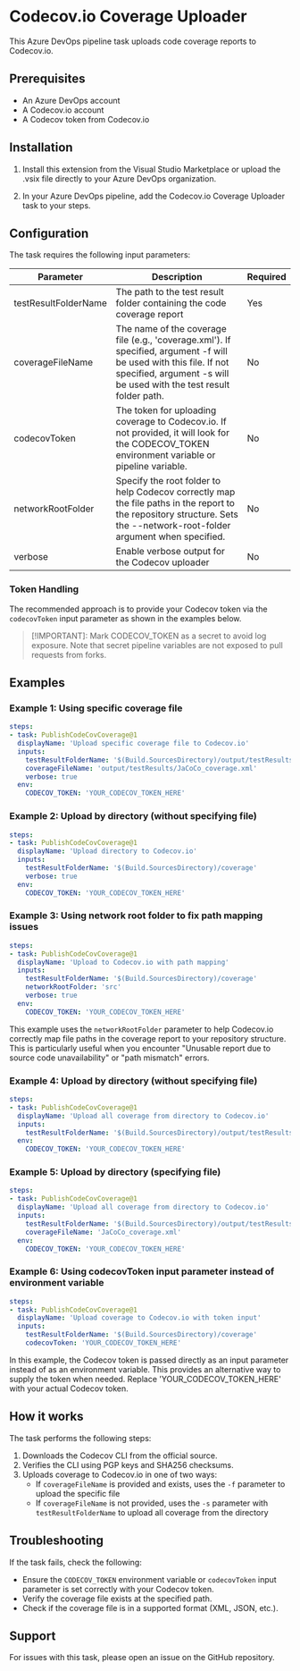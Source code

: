 # Codecov.io Coverage Uploader

This Azure DevOps pipeline task uploads code coverage reports to Codecov.io.

## Prerequisites

- An Azure DevOps account
- A Codecov.io account
- A Codecov token from Codecov.io

## Installation

1. Install this extension from the Visual Studio Marketplace or upload the .vsix file directly to your Azure DevOps organization.

2. In your Azure DevOps pipeline, add the Codecov.io Coverage Uploader task to your steps.

## Configuration

The task requires the following input parameters:

| Parameter | Description | Required |
|-----------|-------------|----------|
| testResultFolderName | The path to the test result folder containing the code coverage report | Yes |
| coverageFileName | The name of the coverage file (e.g., 'coverage.xml'). If specified, argument -f will be used with this file. If not specified, argument -s will be used with the test result folder path. | No |
| codecovToken | The token for uploading coverage to Codecov.io. If not provided, it will look for the CODECOV_TOKEN environment variable or pipeline variable. | No |
| networkRootFolder | Specify the root folder to help Codecov correctly map the file paths in the report to the repository structure. Sets the --network-root-folder argument when specified. | No |
| verbose | Enable verbose output for the Codecov uploader | No |

### Token Handling

The recommended approach is to provide your Codecov token via the `codecovToken` input parameter as shown in the examples below.

>[!IMPORTANT]: Mark CODECOV_TOKEN as a secret to avoid log exposure. Note that secret pipeline variables are not exposed to pull requests from forks.

## Examples

### Example 1: Using specific coverage file

```yaml
steps:
- task: PublishCodeCovCoverage@1
  displayName: 'Upload specific coverage file to Codecov.io'
  inputs:
    testResultFolderName: '$(Build.SourcesDirectory)/output/testResults'
    coverageFileName: 'output/testResults/JaCoCo_coverage.xml'
    verbose: true
  env:
    CODECOV_TOKEN: 'YOUR_CODECOV_TOKEN_HERE'
```

### Example 2: Upload by directory (without specifying file)

```yaml
steps:
- task: PublishCodeCovCoverage@1
  displayName: 'Upload directory to Codecov.io'
  inputs:
    testResultFolderName: '$(Build.SourcesDirectory)/coverage'
    verbose: true
  env:
    CODECOV_TOKEN: 'YOUR_CODECOV_TOKEN_HERE'
```

### Example 3: Using network root folder to fix path mapping issues

```yaml
steps:
- task: PublishCodeCovCoverage@1
  displayName: 'Upload to Codecov.io with path mapping'
  inputs:
    testResultFolderName: '$(Build.SourcesDirectory)/coverage'
    networkRootFolder: 'src'
    verbose: true
  env:
    CODECOV_TOKEN: 'YOUR_CODECOV_TOKEN_HERE'
```

This example uses the `networkRootFolder` parameter to help Codecov.io correctly map file paths in the coverage report to your repository structure. This is particularly useful when you encounter "Unusable report due to source code unavailability" or "path mismatch" errors.

### Example 4: Upload by directory (without specifying file)

```yaml
steps:
- task: PublishCodeCovCoverage@1
  displayName: 'Upload all coverage from directory to Codecov.io'
  inputs:
    testResultFolderName: '$(Build.SourcesDirectory)/output/testResults'
  env:
    CODECOV_TOKEN: 'YOUR_CODECOV_TOKEN_HERE'
```

### Example 5: Upload by directory (specifying file)

```yaml
steps:
- task: PublishCodeCovCoverage@1
  displayName: 'Upload all coverage from directory to Codecov.io'
  inputs:
    testResultFolderName: '$(Build.SourcesDirectory)/output/testResults'
    coverageFileName: 'JaCoCo_coverage.xml'
  env:
    CODECOV_TOKEN: 'YOUR_CODECOV_TOKEN_HERE'
```

### Example 6: Using codecovToken input parameter instead of environment variable

```yaml
steps:
- task: PublishCodeCovCoverage@1
  displayName: 'Upload coverage to Codecov.io with token input'
  inputs:
    testResultFolderName: '$(Build.SourcesDirectory)/coverage'
    codecovToken: 'YOUR_CODECOV_TOKEN_HERE'
```

In this example, the Codecov token is passed directly as an input parameter instead of as an environment variable. This provides an alternative way to supply the token when needed. Replace 'YOUR_CODECOV_TOKEN_HERE' with your actual Codecov token.

## How it works

The task performs the following steps:

1. Downloads the Codecov CLI from the official source.
2. Verifies the CLI using PGP keys and SHA256 checksums.
3. Uploads coverage to Codecov.io in one of two ways:
   - If `coverageFileName` is provided and exists, uses the `-f` parameter to upload the specific file
   - If `coverageFileName` is not provided, uses the `-s` parameter with `testResultFolderName` to upload all coverage from the directory

## Troubleshooting

If the task fails, check the following:

- Ensure the `CODECOV_TOKEN` environment variable or `codecovToken` input parameter is set correctly with your Codecov token.
- Verify the coverage file exists at the specified path.
- Check if the coverage file is in a supported format (XML, JSON, etc.).

## Support

For issues with this task, please open an issue on the GitHub repository.
